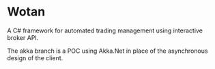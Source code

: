 # Wotan
A C# framework for automated trading management using interactive broker API. 

The akka branch is a POC using Akka.Net in place of the asynchronous design of the client. 
